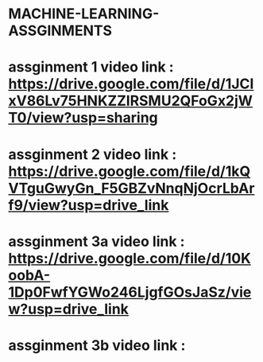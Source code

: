 # MACHINE-LEARNING-ASSGINMENTS
# assginment 1 video link : https://drive.google.com/file/d/1JCIxV86Lv75HNKZZlRSMU2QFoGx2jWT0/view?usp=sharing
# assginment 2 video link : https://drive.google.com/file/d/1kQVTguGwyGn_F5GBZvNnqNjOcrLbArf9/view?usp=drive_link
# assginment 3a video link : https://drive.google.com/file/d/10KoobA-1Dp0FwfYGWo246LjgfGOsJaSz/view?usp=drive_link
# assginment 3b video link : 
